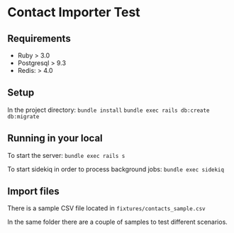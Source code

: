 # Contact Importer Test

## Requirements

- Ruby > 3.0
- Postgresql > 9.3
- Redis: > 4.0

## Setup

In the project directory:
`bundle install`
`bundle exec rails db:create db:migrate`

## Running in your local

To start the server:
`bundle exec rails s`

To start sidekiq in order to process background jobs:
`bundle exec sidekiq`

## Import files

There is a sample CSV file located in `fixtures/contacts_sample.csv`

In the same folder there are a couple of samples to test different scenarios.
